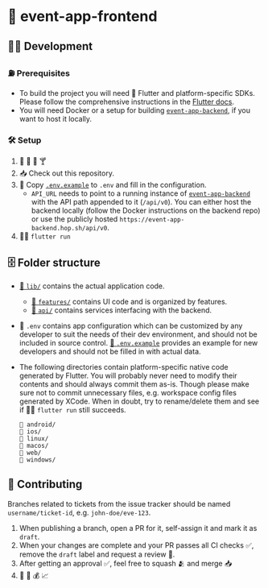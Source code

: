 # 🦅 event-app-frontend

## 👩‍💻 Development

### ⛽ Prerequisites

- To build the project you will need 🦅 Flutter and platform-specific SDKs. Please follow the comprehensive instructions in the [Flutter docs](https://docs.flutter.dev/get-started/install).
- You will need Docker or a setup for building [`event-app-backend`](https://github.com/kontentbuzdygan/event-app-backend), if you want to host it locally.

### 🛠️ Setup

1. 🍺 🥃 🍷 🍸
2. 📥 Check out this repository.
3. 📝 Copy [`.env.example`](.env.example) to `.env` and fill in the configuration.
   - `API_URL` needs to point to a running instance of [`event-app-backend`](https://github.com/kontentbuzdygan/event-app-backend) with the API path appended to it (`/api/v0`). You can either host the backend locally (follow the Docker instructions on the backend repo) or use the publicly hosted `https://event-app-backend.hop.sh/api/v0`.
4. 🏃‍♀️ `flutter run`

## 🗄️ Folder structure

- [📂 `lib/`](lib) contains the actual application code.
  - [📂 `features/`](lib/features) contains UI code and is organized by features.
  - [📂 `api/`](lib/api) contains services interfacing with the backend.
- 📜 `.env` contains app configuration which can be customized by any developer to suit the needs of their dev environment, and should not be included in source control. [📜 `.env.example`](.env.example) provides an example for new developers and should not be filled in with actual data.
- The following directories contain platform-specific native code generated by Flutter. You will probably never need to modify their contents and should always commit them as-is. Though please make sure not to commit unnecessary files, e.g. workspace config files generated by XCode. When in doubt, try to rename/delete them and see if 🏃‍♀️ `flutter run` still succeeds.

  ```
  📂 android/
  📂 ios/
  📂 linux/
  📂 macos/
  📂 web/
  📂 windows/
  ```

## 🤼 Contributing

Branches related to tickets from the issue tracker should be named `username/ticket-id`, e.g. `john-doe/eve-123`.

1. When publishing a branch, open a PR for it, self-assign it and mark it as `draft`.
2. When your changes are complete and your PR passes all CI checks ✅, remove the `draft` label and request a review 👀.
3. After getting an approval ✅, feel free to squash 🫂 and merge 📥
4. 🤑 💸 💰 📈
